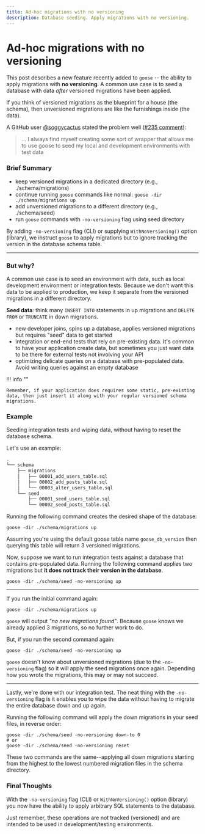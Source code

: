 ```yaml
---
title: Ad-hoc migrations with no versioning
description: Database seeding. Apply migrations with no versioning.
---
```


# Ad-hoc migrations with no versioning

This post describes a new feature recently added to `goose` -- the ability to apply migrations with **no versioning**. A common use case is to seed a database with data *after* versioned migrations have been applied.

If you think of versioned migrations as the blueprint for a house (the schema), then unversioned migrations are like the furnishings inside (the data).

A GitHub user [@soggycactus](https://github.com/soggycactus) stated the problem well ([#235 comment](https://github.com/pressly/goose/issues/259#issue-956845240)):

> ... I always find myself creating some sort of wrapper that allows me to use goose to seed my local and development environments with test data

### Brief Summary

- keep versioned migrations in a dedicated directory (e.g., ./schema/migrations)
- continue running `goose` commands like normal: `goose -dir ./schema/migrations up`
- add unversioned migrations to a different directory (e.g., ./schema/seed)
- run `goose` commands with `-no-versioning` flag using seed directory

By adding `-no-versioning` flag (CLI) or supplying `WithNoVersioning()` option (library), we instruct `goose` to apply migrations but to ignore tracking the version in the database schema table.

---

### But why?

A common use case is to seed an environment with data, such as local development environment or integration tests. Because we don't want this data to be applied to production, we keep it separate from the versioned migrations in a different directory.

**Seed data**: think many `INSERT INTO` statements in up migrations and `DELETE FROM` or `TRUNCATE` in down migrations.

- new developer joins, spins up a database, applies versioned migrations but requires "seed" data to get started
- integration or end-end tests that rely on pre-existing data. It's common to have your application create data, but sometimes you just want data to be there for external tests not involving your API
- optimizing delicate queries on a database with pre-populated data. Avoid writing queries against an empty database

!!! info ""

    Remember, if your application does requires some static, pre-existing data, then just insert it along with your regular versioned schema migrations.

### Example

Seeding integration tests and wiping data, without having to reset the database schema.

Let's use an example:

```bash
.
└── schema
    ├── migrations
    │   ├── 00001_add_users_table.sql
    │   ├── 00002_add_posts_table.sql
    │   └── 00003_alter_users_table.sql
    └── seed
        ├── 00001_seed_users_table.sql
        └── 00002_seed_posts_table.sql
```

Running the following command creates the desired shape of the database:

    goose -dir ./schema/migrations up

Assuming you're using the default goose table name `goose_db_version` then querying this table will return 3 versioned migrations.

Now, suppose we want to run integration tests against a database that contains pre-populated data. Running the following command applies two migrations but **it does not track their version in the database**.

    goose -dir ./schema/seed -no-versioning up

---

If you run the initial command again:
    
    goose -dir ./schema/migrations up

`goose` will output *"no new migrations found"*. Because `goose` knows we already applied 3 migrations, so no further work to do.


But, if you run the second command again: 

    goose -dir ./schema/seed -no-versioning up

`goose` doesn't know about unversioned migrations (due to the `-no-versioning` flag) so it will apply the seed migrations once again. Depending how you wrote the migrations, this may or may not succeed.

---

Lastly, we're done with our integration test. The neat thing with the `-no-versioning` flag is it enables you to wipe the data without having to migrate the entire database down and up again.

Running the following command will apply the down migrations in your seed files, in reverse order:

    goose -dir ./schema/seed -no-versioning down-to 0
    # or
    goose -dir ./schema/seed -no-versioning reset

These two commands are the same--applying all down migrations starting from the highest to the lowest numbered migration files in the schema directory.

### Final Thoughts

With the `-no-versioning` flag (CLI) or `WithNoVersioning()` option (library) you now have the ability to apply arbitrary SQL statements to the database.

Just remember, these operations are not tracked (versioned) and are intended to be used in development/testing environments.